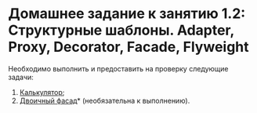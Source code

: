 # Домашнее задание к занятию 1.2: Структурные шаблоны. Adapter, Proxy, Decorator, Facade, Flyweight

Необходимо выполнить и предоставить на проверку следующие задачи:

1. [Калькулятор](./task1/README.md);	
2. [Двоичный фасад](./task2/README.md)* (необязательна к выполнению).

